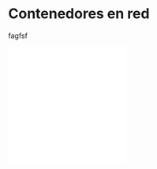# Contenedores en red

fagfsf

![image-20240223095946326](./Contenedores%20en%20red.assets/image-20240223095946326.png)
